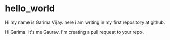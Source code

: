 # hello_world

Hi my name is Garima Vijay.
here i am writing in my first repository at github.

Hi Garima. It's me Gaurav. I'm creating a pull request to your repo.
